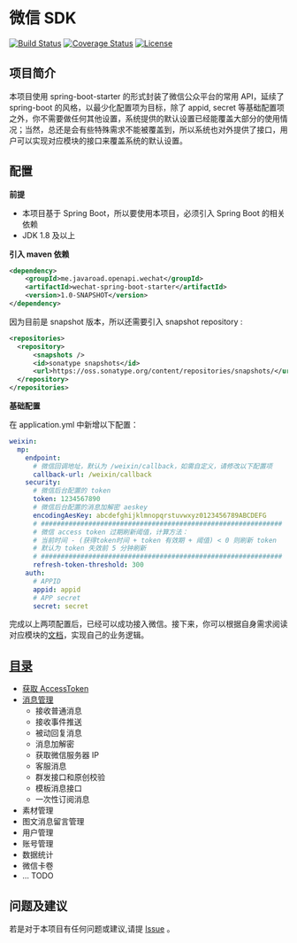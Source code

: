 # 微信 SDK
[![Build Status](https://www.travis-ci.org/heyuxian/weixin-sdk.svg?branch=master)](https://www.travis-ci.org/heyuxian/weixin-sdk)
[![Coverage Status](https://coveralls.io/repos/github/heyuxian/weixin-sdk/badge.svg?branch=master)](https://coveralls.io/github/heyuxian/weixin-sdk?branch=master)
[![License](https://img.shields.io/badge/License-Apache%202.0-blue.svg)](https://opensource.org/licenses/Apache-2.0)

## 项目简介

本项目使用 spring-boot-starter 的形式封装了微信公众平台的常用 API，延续了 spring-boot 的风格，以最少化配置项为目标，除了 appid, secret 等基础配置项之外，你不需要做任何其他设置，系统提供的默认设置已经能覆盖大部分的使用情况；当然，总还是会有些特殊需求不能被覆盖到，所以系统也对外提供了接口，用户可以实现对应模块的接口来覆盖系统的默认设置。

## 配置

**前提**

- 本项目基于 Spring Boot，所以要使用本项目，必须引入 Spring Boot 的相关依赖
- JDK 1.8 及以上

**引入 maven 依赖**

```xml
<dependency>
	<groupId>me.javaroad.openapi.wechat</groupId>
	<artifactId>wechat-spring-boot-starter</artifactId>
	<version>1.0-SNAPSHOT</version>
</dependency>
```

因为目前是 snapshot 版本，所以还需要引入 snapshot repository :

```xml
<repositories>
  <repository>
      <snapshots />
      <id>sonatype snapshots</id>
      <url>https://oss.sonatype.org/content/repositories/snapshots/</url>
  </repository>
</repositories>
```

**基础配置**

在 application.yml 中新增以下配置：

```yaml
weixin:
  mp:
    endpoint:
      # 微信回调地址，默认为 /weixin/callback，如需自定义，请修改以下配置项
      callback-url: /weixin/callback
    security:
      # 微信后台配置的 token
      token: 1234567890
      # 微信后台配置的消息加解密 aeskey
      encodingAesKey: abcdefghijklmnopqrstuvwxyz0123456789ABCDEFG
      # #############################################################
      # 微信 access token 过期刷新阈值，计算方法：
      # 当前时间 - (获得token时间 + token 有效期 + 阈值) < 0 则刷新 token
      # 默认为 token 失效前 5 分钟刷新
      # #############################################################
      refresh-token-threshold: 300
    auth:
      # APPID
      appid: appid
      # APP secret
      secret: secret
```

完成以上两项配置后，已经可以成功接入微信。接下来，你可以根据自身需求阅读对应模块的[文档](https://github.com/heyuxian/weixin-sdk/wiki)，实现自己的业务逻辑。

## [目录](https://github.com/heyuxian/weixin-sdk/wiki)

- [获取 AccessToken](https://github.com/heyuxian/weixin-sdk/wiki/%E8%8E%B7%E5%8F%96-AccessToken)
- [消息管理](https://github.com/heyuxian/weixin-sdk/wiki/%E6%B6%88%E6%81%AF%E7%AE%A1%E7%90%86)
  - 接收普通消息
  - 接收事件推送
  - 被动回复消息
  - 消息加解密
  - 获取微信服务器 IP
  - 客服消息
  - 群发接口和原创校验
  - 模板消息接口
  - 一次性订阅消息
- 素材管理
- 图文消息留言管理
- 用户管理
- 账号管理
- 数据统计
- 微信卡卷
- ... TODO


## 问题及建议

若是对于本项目有任何问题或建议,请提 [Issue](https://github.com/heyuxian/weixin-sdk/issues/new) 。
